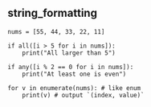 ## string_formatting

```
nums = [55, 44, 33, 22, 11]

if all([i > 5 for i in nums]):
	print("All larger than 5")

if any([i % 2 == 0 for i in nums]):
	print("At least one is even")
	
for v in enumerate(nums): # like enum
	print(v) # output `(index, value)`
```
<!--stackedit_data:
eyJoaXN0b3J5IjpbLTEzNzIyNTk5MzFdfQ==
-->